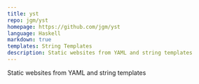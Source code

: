 ```yaml
---
title: yst
repo: jgm/yst
homepage: https://github.com/jgm/yst
language: Haskell
markdown: true
templates: String Templates
description: Static websites from YAML and string templates
---
```


Static websites from YAML and string templates
